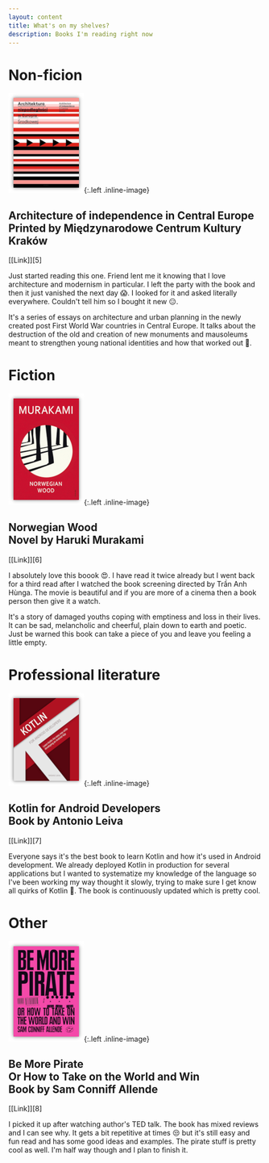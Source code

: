 ```yaml
---
layout: content
title: What's on my shelves?
description: Books I'm reading right now
---
```


# Non-ficion

![Architecture of independence in Central Europe][1]{:.left .inline-image} 

<h2>
Architecture of independence in Central Europe <br />
<span class="grey">Printed by Międzynarodowe Centrum Kultury Kraków</span>
</h2>
[[Link]][5]

Just started reading this one. Friend lent me it knowing that I love architecture and modernism in particular. I left the party with the book and then it just vanished the next day 😱️. I looked for it and asked literally everywhere. Couldn't tell him so I bought it new 😑️.

It's a series of essays on architecture and urban planning in the newly created post First World War countries in Central Europe. It talks about the destruction of the old and creation of new monuments and mausoleums meant to strengthen young national identities and how that worked out 🤔️.

<div class="clear"></div>

# Fiction

![Norwegian Wood][2]{:.left .inline-image} 

<h2>
Norwegian Wood <br />
<span class="grey">Novel by Haruki Murakami</span>
</h2>
[[Link]][6]

I absolutely love this boook 😍️. I have read it twice already but I went back for a third read after I watched the book screening directed by Trần Anh Hùnga. The movie is beautiful and if you are more of a cinema then a book person then give it a watch.

It's a story of damaged youths coping with emptiness and loss in their lives. It can be sad, melancholic and cheerful, plain down to earth and poetic. Just be warned this book can take a piece of you and leave you feeling a little empty.

<div class="clear"></div>

# Professional literature

![Kotlin for Android Developers][3]{:.left .inline-image} 

<h2>
Kotlin for Android Developers <br />
<span class="grey">Book by Antonio Leiva</span>
</h2>
[[Link]][7]

Everyone says it's the best book to learn Kotlin and how it's used in Android development. We already deployed Kotlin in production for several applications but I wanted to systematize my knowledge of the language so I've been working my way thought it slowly, trying to make sure I get know all quirks of Kotlin 🧐️. The book is continuously updated which is pretty cool.

<div class="clear"></div>

# Other

![Be More Pirate][4]{:.left .inline-image} 

<h2>
Be More Pirate <br />
Or How to Take on the World and Win <br />
<span class="grey">Book by Sam Conniff Allende</span>
</h2>
[[Link]][8]

I picked it up after watching author's TED talk. The book has mixed reviews and I can see why. It gets a bit repetitive at times 😒️ but it's still easy and fun read and has some good ideas and examples. The pirate stuff is pretty cool as well. I'm half way though and I plan to finish it.

<div class="clear"></div>

[1]: /assets/img/shelves/book-1.png
[2]: /assets/img/shelves/book-2.png
[3]: /assets/img/shelves/book-3.png
[4]: /assets/img/shelves/book-4.png
[5]: https://www.bookdepository.com/Architektura-niepodleglosci-w-Europie-Srodkowej/9788363463830
[6]: https://www.goodreads.com/book/show/11297.Norwegian_Wood
[7]: https://www.goodreads.com/book/show/29966226-kotlin-for-android-developers
[8]: https://www.goodreads.com/book/show/36200494-be-more-pirate




